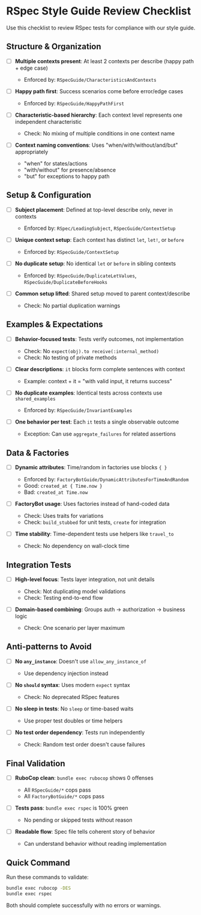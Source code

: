 # RSpec Style Guide Review Checklist

Use this checklist to review RSpec tests for compliance with our style guide.

## Structure & Organization

- [ ] **Multiple contexts present**: At least 2 contexts per describe (happy path + edge case)
  - Enforced by: `RSpecGuide/CharacteristicsAndContexts`

- [ ] **Happy path first**: Success scenarios come before error/edge cases
  - Enforced by: `RSpecGuide/HappyPathFirst`

- [ ] **Characteristic-based hierarchy**: Each context level represents one independent characteristic
  - Check: No mixing of multiple conditions in one context name

- [ ] **Context naming conventions**: Uses "when/with/without/and/but" appropriately
  - "when" for states/actions
  - "with/without" for presence/absence
  - "but" for exceptions to happy path

## Setup & Configuration

- [ ] **Subject placement**: Defined at top-level describe only, never in contexts
  - Enforced by: `RSpec/LeadingSubject`, `RSpecGuide/ContextSetup`

- [ ] **Unique context setup**: Each context has distinct `let`, `let!`, or `before`
  - Enforced by: `RSpecGuide/ContextSetup`

- [ ] **No duplicate setup**: No identical `let` or `before` in sibling contexts
  - Enforced by: `RSpecGuide/DuplicateLetValues`, `RSpecGuide/DuplicateBeforeHooks`

- [ ] **Common setup lifted**: Shared setup moved to parent context/describe
  - Check: No partial duplication warnings

## Examples & Expectations

- [ ] **Behavior-focused tests**: Tests verify outcomes, not implementation
  - Check: No `expect(obj).to receive(:internal_method)`
  - Check: No testing of private methods

- [ ] **Clear descriptions**: `it` blocks form complete sentences with context
  - Example: context + it = "with valid input, it returns success"

- [ ] **No duplicate examples**: Identical tests across contexts use `shared_examples`
  - Enforced by: `RSpecGuide/InvariantExamples`

- [ ] **One behavior per test**: Each `it` tests a single observable outcome
  - Exception: Can use `aggregate_failures` for related assertions

## Data & Factories

- [ ] **Dynamic attributes**: Time/random in factories use blocks `{ }`
  - Enforced by: `FactoryBotGuide/DynamicAttributesForTimeAndRandom`
  - Good: `created_at { Time.now }`
  - Bad: `created_at Time.now`

- [ ] **FactoryBot usage**: Uses factories instead of hand-coded data
  - Check: Uses traits for variations
  - Check: `build_stubbed` for unit tests, `create` for integration

- [ ] **Time stability**: Time-dependent tests use helpers like `travel_to`
  - Check: No dependency on wall-clock time

## Integration Tests

- [ ] **High-level focus**: Tests layer integration, not unit details
  - Check: Not duplicating model validations
  - Check: Testing end-to-end flow

- [ ] **Domain-based combining**: Groups auth → authorization → business logic
  - Check: One scenario per layer maximum

## Anti-patterns to Avoid

- [ ] **No `any_instance`**: Doesn't use `allow_any_instance_of`
  - Use dependency injection instead

- [ ] **No `should` syntax**: Uses modern `expect` syntax
  - Check: No deprecated RSpec features

- [ ] **No sleep in tests**: No `sleep` or time-based waits
  - Use proper test doubles or time helpers

- [ ] **No test order dependency**: Tests run independently
  - Check: Random test order doesn't cause failures

## Final Validation

- [ ] **RuboCop clean**: `bundle exec rubocop` shows 0 offenses
  - All `RSpecGuide/*` cops pass
  - All `FactoryBotGuide/*` cops pass

- [ ] **Tests pass**: `bundle exec rspec` is 100% green
  - No pending or skipped tests without reason

- [ ] **Readable flow**: Spec file tells coherent story of behavior
  - Can understand behavior without reading implementation

## Quick Command

Run these commands to validate:
```bash
bundle exec rubocop -DES
bundle exec rspec
```

Both should complete successfully with no errors or warnings.